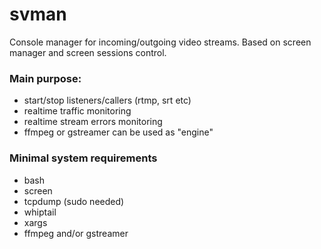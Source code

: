 # svman

Console manager for incoming/outgoing video streams. Based on screen manager and screen sessions control.

### Main purpose:

- start/stop listeners/callers (rtmp, srt etc)
- realtime traffic monitoring
- realtime stream errors monitoring
- ffmpeg or gstreamer can be used as "engine"


### Minimal system requirements
- bash
- screen
- tcpdump (sudo needed)
- whiptail
- xargs
- ffmpeg and/or gstreamer
